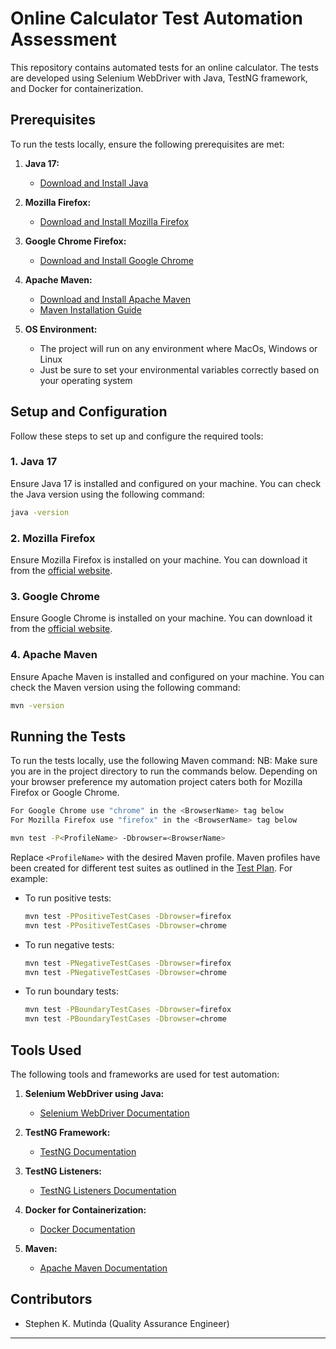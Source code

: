 # Online Calculator Test Automation Assessment

This repository contains automated tests for an online calculator. The tests are developed using Selenium WebDriver with Java, TestNG framework, and Docker for containerization.

## Prerequisites

To run the tests locally, ensure the following prerequisites are met:

1. **Java 17:**
    - [Download and Install Java](https://www.oracle.com/java/technologies/javase-downloads.html)

2. **Mozilla Firefox:**
    - [Download and Install Mozilla Firefox](https://www.mozilla.org/en-US/firefox/new/)

3. **Google Chrome Firefox:**
    - [Download and Install Google Chrome](https://www.google.com/chrome/)

4. **Apache Maven:**
    - [Download and Install Apache Maven](https://maven.apache.org/download.cgi)
    - [Maven Installation Guide](https://maven.apache.org/install.html)

5. **OS Environment:**
    - The project will run on any environment where MacOs, Windows or Linux
    - Just be sure to set your environmental variables correctly based on your operating system

## Setup and Configuration

Follow these steps to set up and configure the required tools:

### 1. Java 17

Ensure Java 17 is installed and configured on your machine. You can check the Java version using the following command:

```bash
java -version
```

### 2. Mozilla Firefox

Ensure Mozilla Firefox is installed on your machine. You can download it from the [official website](https://www.mozilla.org/en-US/firefox/new/).

### 3. Google Chrome

Ensure Google Chrome is installed on your machine. You can download it from the [official website](https://www.google.com/chrome/).

### 4. Apache Maven

Ensure Apache Maven is installed and configured on your machine. You can check the Maven version using the following command:

```bash
mvn -version
```

## Running the Tests

To run the tests locally, use the following Maven command: NB: Make sure you are in the project directory to run the commands below. Depending on your browser preference my automation project caters both for Mozilla Firefox or Google Chrome.

```bash
For Google Chrome use "chrome" in the <BrowserName> tag below
For Mozilla Firefox use "firefox" in the <BrowserName> tag below

mvn test -P<ProfileName> -Dbrowser=<BrowserName>  
```

Replace `<ProfileName>` with the desired Maven profile. Maven profiles have been created for different test suites as outlined in the [Test Plan](#test-plan). For example:

- To run positive tests:

  ```bash
  mvn test -PPositiveTestCases -Dbrowser=firefox
  mvn test -PPositiveTestCases -Dbrowser=chrome
  ```

- To run negative tests:

  ```bash
  mvn test -PNegativeTestCases -Dbrowser=firefox
  mvn test -PNegativeTestCases -Dbrowser=chrome
  ```

- To run boundary tests:

  ```bash
  mvn test -PBoundaryTestCases -Dbrowser=firefox
  mvn test -PBoundaryTestCases -Dbrowser=chrome
  ```

## Tools Used

The following tools and frameworks are used for test automation:

1. **Selenium WebDriver using Java:**
    - [Selenium WebDriver Documentation](https://www.selenium.dev/documentation/en/webdriver/)

2. **TestNG Framework:**
    - [TestNG Documentation](https://testng.org/doc/documentation-main.html)

3. **TestNG Listeners:**
    - [TestNG Listeners Documentation](https://testng.org/doc/documentation-main.html#testng-listeners)

4. **Docker for Containerization:**
    - [Docker Documentation](https://docs.docker.com/)

5. **Maven:**
    - [Apache Maven Documentation](https://maven.apache.org/guides/index.html)

## Contributors

- Stephen K. Mutinda (Quality Assurance Engineer)


---
